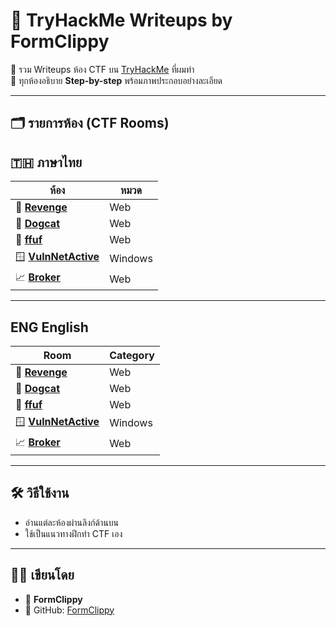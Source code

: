 # 🧠 TryHackMe Writeups by FormClippy

🎯 รวม Writeups ห้อง CTF บน [TryHackMe](https://tryhackme.com) ที่ผมทำ  
📌 ทุกห้องอธิบาย **Step-by-step** พร้อมภาพประกอบอย่างละเอียด  

---

## 🗂️ รายการห้อง (CTF Rooms)

## 🇹🇭 ภาษาไทย
| ห้อง | หมวด | 
|------|-------|
| 🦆 [**Revenge**](./TH/revenge/README.md) | Web | 
| 🐶 [**Dogcat**](./TH/dogcat/README.md) | Web |
| 🧪 [**ffuf**](./TH/ffuf/README.md) | Web |
| 🪟 [**VulnNetActive**](./TH/VulnNet(Active)/README.md) | Windows |
| 📈 [**Broker**](./TH/broker/README.md) | Web |

---

## ENG English
| Room | Category |
|------|----------|
| 🦆 [**Revenge**](./ENG/revenge/README.md) | Web |
| 🐶 [**Dogcat**](./ENG/dogcat/README.md) | Web |
| 🧪 [**ffuf**](./ENG/ffuf/README.md) | Web |
| 🪟 [**VulnNetActive**](./ENG/VulnNet(Active)/README.md) | Windows |
| 📈 [**Broker**](./ENG/broker/README.md) | Web |

---

## 🛠️ วิธีใช้งาน

- อ่านแต่ละห้องผ่านลิงก์ด้านบน
- ใช้เป็นแนวทางฝึกทำ CTF เอง

---

## 🧑‍💻 เขียนโดย

- 👤 **FormClippy**  
- 💬 GitHub: [FormClippy](https://github.com/FormClippy)  
